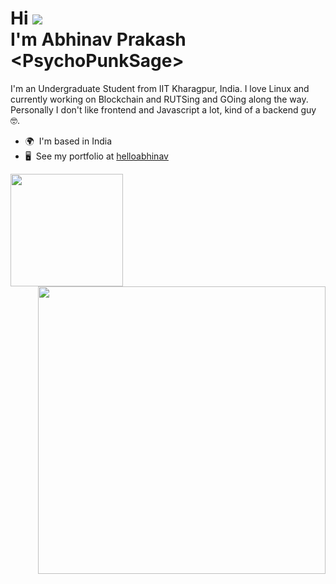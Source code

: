 Hi ![](https://user-images.githubusercontent.com/18350557/176309783-0785949b-9127-417c-8b55-ab5a4333674e.gif)<br>I'm Abhinav Prakash \<PsychoPunkSage>
==========================================================================================================================================================


I'm an Undergraduate Student from IIT Kharagpur, India. I love Linux and currently working on Blockchain and RUTSing and GOing along the way. Personally I don't like frontend and Javascript a lot, kind of a backend guy 🤓.

* 🌍  I'm based in India
* 🖥️  See my portfolio at [helloabhinav](http://helloabhinav.vercel.app/)


<a href="https://github.com/PsychoPunkSage">
<img height="180" src="https://github-readme-stats-eight-theta.vercel.app/api/top-langs/?username=PsychoPunkSage&layout=compact&langs_count=8&theme=nightowl"/>
</a>
<a href="https://github.com/PsychoPunkSage">
<img width="460" src="https://github-readme-stats-eight-theta.vercel.app/api?username=PsychoPunkSage&show_icons=true&theme=nightowl&include_all_commits=true&count_private=true" align="right"/>
</a>


